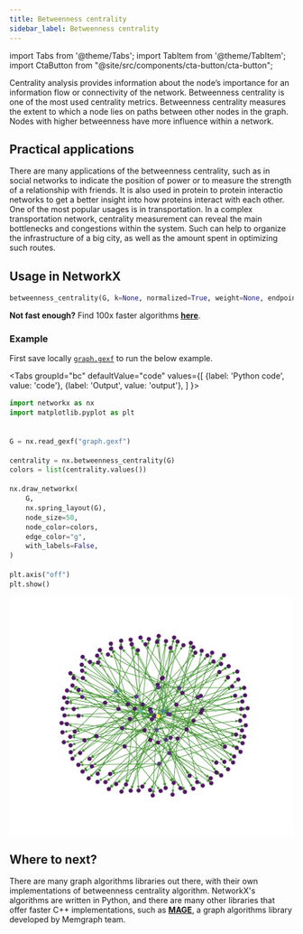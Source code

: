 ```yaml
---
title: Betweenness centrality
sidebar_label: Betweenness centrality
---
```


import Tabs from '@theme/Tabs'; import TabItem from '@theme/TabItem';
import CtaButton from "@site/src/components/cta-button/cta-button";

Centrality analysis provides information about the node’s importance for an information flow or connectivity of the network. Betweenness centrality is one of the most used centrality metrics. Betweenness centrality measures the extent to which a node lies on paths between other nodes in the graph. Nodes with higher betweenness have more influence within a network. 

## Practical applications

There are many applications of the betweenness centrality, such as in social networks to indicate the position of power or to measure the strength of a relationship with friends. It is also used in protein to protein interactio networks to get a better insight into how proteins interact with each other. One of the most popular usages is in transportation. In a complex transportation network, centrality measurement can reveal the main bottlenecks and congestions within the system. Such can help to organize the infrastructure of a big city, as well as the amount spent in optimizing such routes.

## Usage in NetworkX

```python
betweenness_centrality(G, k=None, normalized=True, weight=None, endpoints=False, seed=None)[source]
```

**Not fast enough?** Find 100x faster algorithms [**here**](https://memgraph.com/memgraph-for-networkx?utm_source=networkx-guide&utm_medium=referral&utm_campaign=networkx_ppp&utm_term=centralityalgorithms%2Bbc&utm_content=findfasteralgorithms).

### Example

First save locally [`graph.gexf`](https://public-assets.memgraph.com/networkx-resources/graph.gexf) to run the below example.

<Tabs
  groupId="bc"
  defaultValue="code"
  values={[
    {label: 'Python code', value: 'code'},
    {label: 'Output', value: 'output'},
  ]
}>
  <TabItem value="code"> 

```python
import networkx as nx
import matplotlib.pyplot as plt


G = nx.read_gexf("graph.gexf")

centrality = nx.betweenness_centrality(G)
colors = list(centrality.values())

nx.draw_networkx(
    G,
    nx.spring_layout(G),
    node_size=50,
    node_color=colors,
    edge_color="g",
    with_labels=False,
)

plt.axis("off")
plt.show()
```
  </TabItem>


  <TabItem value="output">

![centrality-bc](/img/algorithms/centrality-algorithms/bc.png)

  </TabItem>

</Tabs>

## Where to next?

There are many graph algorithms libraries out there, with their own implementations of betweenness centrality algorithm. NetworkX's algorithms are written in Python, and there are many other libraries that offer faster C++ implementations, such as [**MAGE**](https://github.com/memgraph/mage), a graph algorithms library developed by Memgraph team.

<CtaButton title="Memgraph for NetworkX developers" url="https://memgraph.com/memgraph-for-networkx?utm_source=networkx-guide&utm_medium=referral&utm_campaign=networkx_ppp&utm_term=centralityalgorithms%2Bbc&utm_content=ctabutton"></CtaButton>
